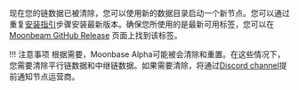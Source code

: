 现在您的链数据已被清除，您可以使用新的数据目录启动一个新节点。您可以通过重复[安装指引](#installation-instructions)步骤安装最新版本。确保您所使用的是最新可用标签，您可以在[Moonbeam GitHub Release](https://github.com/PureStake/moonbeam/releases/) 页面上找到该标签。

!!! 注意事项
    根据需要，Moonbase Alpha可能被会清除和重置。在这些情况下，您需要清除平行链数据和中继链数据。如果需要清除，将通过[Discord channel](https://discord.gg/PfpUATX)提前通知节点运营商。
